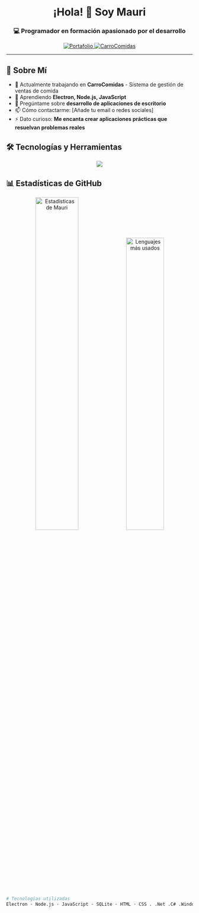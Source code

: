 <h1 align="center">¡Hola! 👋 Soy Mauri</h1>
<h3 align="center">💻 Programador en formación apasionado por el desarrollo</h3>

<p align="center">
  <a href="https://github.com/MauriP?tab=repositories">
    <img src="https://img.shields.io/badge/Portafolio-CarroComidas-blue?style=for-the-badge&logo=github" alt="Portafolio">
  </a>
  <a href="https://github.com/MauriP/CarroComidas">
    <img src="https://img.shields.io/badge/Proyecto_Principal-CarroComidas-green?style=for-the-badge" alt="CarroComidas">
  </a>
</p>

---

## 🚀 Sobre Mí

- 🔭 Actualmente trabajando en **CarroComidas** - Sistema de gestión de ventas de comida
- 🌱 Aprendiendo **Electron, Node.js, JavaScript**
- 💬 Pregúntame sobre **desarrollo de aplicaciones de escritorio**
- 📫 Cómo contactarme: [Añade tu email o redes sociales]
- ⚡ Dato curioso: **Me encanta crear aplicaciones prácticas que resuelvan problemas reales**

## 🛠️ Tecnologías y Herramientas

<p align="center">
  <img src="https://skillicons.dev/icons?i=js,html,css,nodejs,electron,sqlite,git,github,vscode&perline=5" />
</p>

## 📊 Estadísticas de GitHub

<p align="center">
  <img src="https://github-readme-stats.vercel.app/api?username=MauriP&show_icons=true&theme=radical" alt="Estadísticas de Mauri" width="48%" />
  <img src="https://github-readme-stats.vercel.app/api/top-langs/?username=MauriP&layout=compact&theme=radical" alt="Lenguajes más usados" width="45%" />
</p>

```bash
# Tecnologías utilizadas
Electron · Node.js · JavaScript · SQLite · HTML · CSS . .Net .C# .Windows Form

